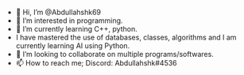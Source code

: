 - 👋 Hi, I’m @Abdullahshk69
- 👀 I’m interested in programming.
- 🌱 I’m currently learning C++, python.
- I have mastered the use of databases, classes, algorithms and I am currently learning AI using Python.
- 💞️ I’m looking to collaborate on multiple programs/softwares.
- 📫 How to reach me; Discord: Abdullahshk#4536

<!---
Abdullahshk69/Abdullahshk69 is a ✨ special ✨ repository because its `README.md` (this file) appears on your GitHub profile.
You can click the Preview link to take a look at your changes.
--->
